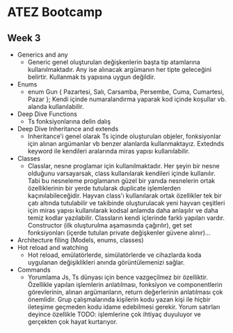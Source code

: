 # ATEZ Bootcamp

## Week 3

* Generics and any
  * Generic genel oluşturulan değişkenlerin başta tip atamlarına kullanılmaktadır. Any ise alınacak argümanın her tipte geleceğini belirtir. Kullanmak ts yapısına uygun değildir.
* Enums
  * enum Gun { Pazartesi, Salı, Carsamba, Persembe, Cuma, Cumartesi, Pazar }; Kendi içinde numaralandırma yaparak kod içinde koşullar vb. alanda kullanılabilir.
* Deep Dive Functions
  * Ts fonksiyonlarına delin dalış
* Deep Dive Inheritance and extends
  * Inheritance'i genel olarak Ts içinde oluşturulan objeler, fonksiyonlar için alınan argümanlar vb benzer alanlarda kullanmaktayız. Extednds keyword ile kendileri aralarında miras yapısı kullanılabilir.
* Classes
  * Classlar, nesne proglamar için kullanılmaktadır. Her şeyin bir nesne olduğunu varsayarsak, class kullanılarak kendileri içinde kullanılır. Tabi bu nesneleme proglamanın güzel bir yanıda nesnelerin ortak özelliklerinin bir yerde tutularak duplicate işlemlerden kaçınılabileceğidir. Hayvan class'ı kullanılarak ortak özellikler tek bir çatı altında tutulabilir ve takibinde oluşturulacak yeni hayvan çeşitleri için miras yapısı kullanılarak kodsal anlamda daha anlaşılır ve daha temiz kodlar yazılabilir. Classların kendi içlerinde farklı yapıları vardır. Constructor (ilk oluşturulma aşamasında çağırılır), get set fonksiyonları (içerde tutulan private değişkenler güvene alınır)...
* Architecture filing (Models, enums, classes)
* Hot reload and watching
  * Hot reload, emülatörlerde, simülatörlerde ve cihazlarda koda uygulanan değişiklikleri anında görüntülemenizi sağlar.
* Commands
  * Yorumlama Js, Ts dünyası için bence vazgeçilmez bir özelliktir. Özellikle yapılan işlemlerin anlatılması, fonksiyon ve componentlerin görevlerinin, alınan argümanların, return değerlerinin anlatılması çok önemlidir. Grup çalışmalarında kişilerin kodu yazan kişi ile hiçbir ileteşime geçmeden kodu idame edebilmesi gerekir. Yorum satırları deyince özellikle TODO: işlemlerine çok ihtiyaç duyuluyor ve gerçekten çok hayat kurtarıyor.
